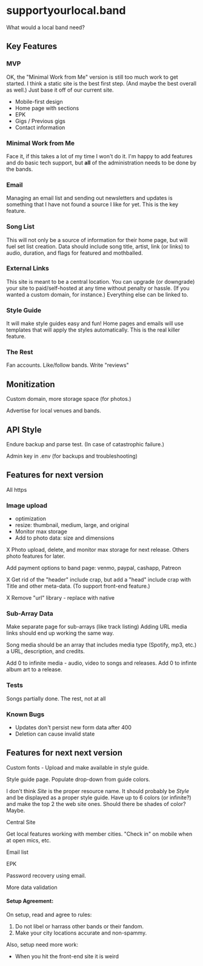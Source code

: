 # supportyourlocal.band

What would a local band need?

## Key Features

### MVP

OK, the "Minimal Work from Me" version is still too much work to get started. I think a static site is the best first step. (And maybe the best overall as well.) Just base it off of our current site.

* Mobile-first design
* Home page with sections
* EPK
* Gigs / Previous gigs
* Contact information

### Minimal Work from Me

Face it, if this takes a lot of my time I won't do it. I'm happy to add features and do basic tech support, but **all** of the administration needs to be done by the bands.

### Email

Managing an email list and sending out newsletters and updates is something that I have not found a source I like for yet. This is the key feature.

### Song List

This will not only be a source of information for their home page, but will fuel set list creation. Data should include song title, artist, link (or links) to audio, duration, and flags for featured and mothballed.

### External Links

This site is meant to be a central location. You can upgrade (or downgrade) your site to paid/self-hosted at any time without penalty or hassle. (If you wanted a custom domain, for instance.) Everything else can be linked to.

### Style Guide

It will make style guides easy and fun! Home pages and emails will use templates that will apply the styles automatically. This is the real killer feature.

### The Rest

Fan accounts. Like/follow bands. Write "reviews"

## Monitization

Custom domain, more storage space (for photos.)

Advertise for local venues and bands.

## API Style

Endure backup and parse test. (In case of catastrophic failure.)

Admin key in .env (for backups and troubleshooting)

## Features for next version

All https

### Image upload

* optimization
* resize: thumbnail, medium, large, and original
* Monitor max storage
* Add to photo data: size and dimensions

X Photo upload, delete, and monitor max storage for next release. Others photo features for later.

Add payment options to band page: venmo, paypal, cashapp, Patreon

X Get rid of the "header" include crap, but add a "head" include crap with Title and other meta-data. (To support front-end feature.)

X Remove "url" library - replace with native

### Sub-Array Data

Make separate page for sub-arrays (like track listing) Adding URL media links should end up working the same way.

Song media should be an array that includes media type (Spotify, mp3, etc.) a URL, description, and credits.

Add 0 to infinite media - audio, video to songs and releases. Add 0 to infinte album art to a release.

### Tests

Songs partially done. The rest, not at all

### Known Bugs

* Updates don't persist new form data after 400
* Deletion can cause invalid state

## Features for next next version

Custom fonts - Upload and make available in style guide.

Style guide page. Populate drop-down from guide colors.

I don't think *Site* is the proper resource name. It should probably be *Style* and be displayed as a proper style guide. Have up to 6 colors (or infinite?) and make the top 2 the web site ones. Should there be shades of color? Maybe.

Central Site

Get local features working with member cities. "Check in" on mobile when at open mics, etc.

Email list

EPK

Password recovery using email.

More data validation

#### Setup Agreement:

On setup, read and agree to rules:

1. Do not libel or harrass other bands or their fandom.
2. Make your city locations accurate and non-spammy.

Also, setup need more work:
* When you hit the front-end site it is weird
